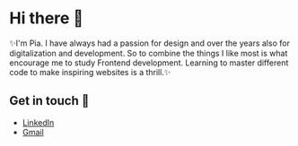 # Hi there 👋

✨I'm Pia. I have always had a passion for design and over the years also for digitalization and development. So to combine the things I like most is what encourage me to study Frontend development. Learning to master different code to make inspiring websites is a thrill.✨ 

## Get in touch  👯
- [LinkedIn](https://www.linkedin.com/in/pia-sundsby-4a14992/)
- [Gmail](mailto:piasundsby@gmail.com)


<!--
**piasun/piasun** is a ✨ _special_ ✨ repository because its `README.md` (this file) appears on your GitHub profile.

Here are some ideas to get you started:

- 🔭 I’m currently working on ...
- 🌱 I’m currently learning ...
- 👯 I’m looking to collaborate on ...
- 🤔 I’m looking for help with ...
- 💬 Ask me about ...
- 📫 How to reach me: ...
- 😄 Pronouns: ...
- ⚡ Fun fact: ...
-->
